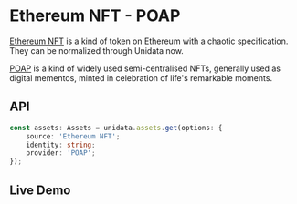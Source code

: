 # Ethereum NFT - POAP

[Ethereum NFT](https://ethereum.org/en/nft/) is a kind of token on Ethereum with a chaotic specification. They can be normalized through Unidata now.

[POAP](https://poap.xyz/) is a kind of widely used semi-centralised NFTs, generally used as digital mementos, minted in celebration of life's remarkable moments.

## API

```ts
const assets: Assets = unidata.assets.get(options: {
    source: 'Ethereum NFT';
    identity: string;
    provider: 'POAP';
});
```

## Live Demo

<Assets :source="'Ethereum NFT'" :provider="'POAP'" :defaultIdentity="'0xC8b960D09C0078c18Dcbe7eB9AB9d816BcCa8944'" />
